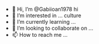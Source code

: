 - 👋 Hi, I’m @Gabiioan1978 hi
- 👀 I’m interested in ... culture
- 🌱 I’m currently learning ...
- 💞️ I’m looking to collaborate on ...
- 📫 How to reach me ...

<!---
Gabiioan1978/Gabiioan1978 is a ✨ special ✨ repository because its `README.md` (this file) appears on your GitHub profile.
You can click the Preview link to take a look at your changes.
--->
